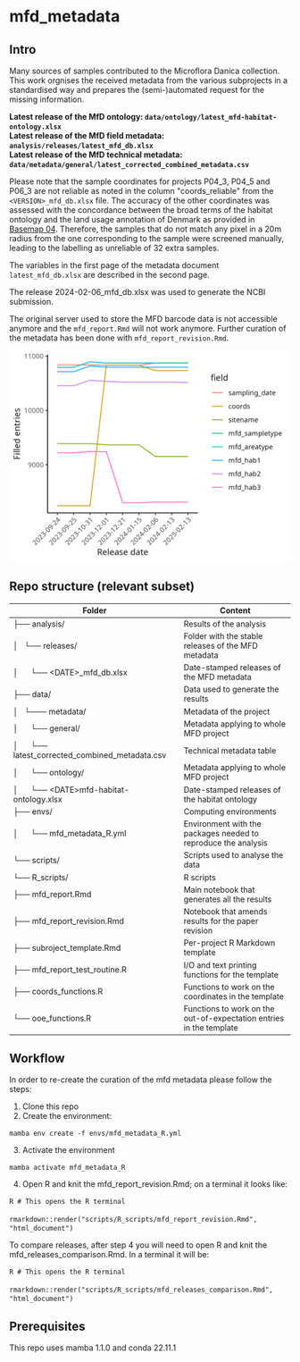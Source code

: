 # mfd_metadata

## Intro
Many sources of samples contributed to the Microflora Danica collection. This work orgnises the received metadata from the various subprojects in a standardised way and prepares the (semi-)automated request for the missing information.

**Latest release of the MfD ontology: `data/ontology/latest_mfd-habitat-ontology.xlsx`**  
**Latest release of the MfD field metadata: `analysis/releases/latest_mfd_db.xlsx`**  
**Latest release of the MfD technical metadata: `data/metadata/general/latest_corrected_combined_metadata.csv`**  

Please note that the sample coordinates for projects P04_3, P04_5 and P06_3 are not reliable as noted in the column "coords_reliable" from the `<VERSION>_mfd_db.xlsx` file.
The accuracy of the other coordinates was assessed with the concordance between the broad terms of the habitat ontology and the land usage annotation of Denmark as provided in [Basemap 04](https://pages.github.com/). Therefore, the samples that do not match any pixel in a 20m radius from the one corresponding to the sample were screened manually, leading to the labelling as unreliable of 32 extra samples.

The variables in the first page of the metadata document `latest_mfd_db.xlsx` are described in the second page.

The release 2024-02-06_mfd_db.xlsx was used to generate the NCBI submission.

The original server used to store the MFD barcode data is not accessible anymore and the `mfd_report.Rmd` will not work anymore. Further curation of the metadata has been done with `mfd_report_revision.Rmd`.

![alt_text](/analysis/releases/entires_time.png)

## Repo structure (relevant subset)

| Folder | Content |
| --- | --- |
| ├── analysis/                                          | Results of the analysis |
| │   └── releases/                                      | Folder with the stable releases of the MFD metadata|
| │       └── \<DATE\>_mfd_db.xlsx                       | Date-stamped releases of the MFD metadata |
| ├── data/                                              | Data used to generate the results |
| │   └─── metadata/                                     | Metadata of the project |
| │       └── general/                                   | Metadata applying to whole MFD project |
| │           └── latest_corrected_combined_metadata.csv | Technical metadata table |
| │       └── ontology/                                  | Metadata applying to whole MFD project |
| │           └── \<DATE\>mfd-habitat-ontology.xlsx      | Date-stamped releases of the habitat ontology |
| ├── envs/                                              | Computing environments |
| │       └── mfd_metadata_R.yml                         | Environment with the packages needed to reproduce the analysis |
| └── scripts/                                           | Scripts used to analyse the data |
|         └── R_scripts/                                 | R scripts |
|             ├── mfd_report.Rmd                         | Main notebook that generates all the results |
|             ├── mfd_report_revision.Rmd                | Notebook that amends results for the paper revision |
|             ├── subroject_template.Rmd                 | Per-project R Markdown template |
|             ├── mfd_report_test_routine.R              | I/O and text printing functions for the template |
|             ├── coords_functions.R                     | Functions to work on the coordinates in the template |
|             └── ooe_functions.R                        | Functions to work on the out-of-expectation entries in the template |

## Workflow

In order to re-create the curation of the mfd metadata please follow the steps:

1. Clone this repo
2. Create the environment:
```
mamba env create -f envs/mfd_metadata_R.yml
```
3. Activate the environment
```
mamba activate mfd_metadata_R
```
4. Open R and knit the mfd_report_revision.Rmd; on a terminal it looks like:
```
R # This opens the R terminal

rmarkdown::render("scripts/R_scripts/mfd_report_revision.Rmd", "html_document")
``` 

To compare releases, after step 4 you will need to open R and knit the mfd_releases_comparison.Rmd. In a terminal it will be:
```
R # This opens the R terminal

rmarkdown::render("scripts/R_scripts/mfd_releases_comparison.Rmd", "html_document")
```

## Prerequisites

This repo uses mamba 1.1.0 and conda 22.11.1

